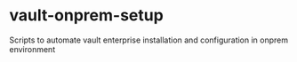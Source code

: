 # vault-onprem-setup
Scripts to automate vault enterprise installation and configuration in onprem environment
